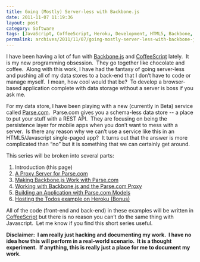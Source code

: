 ```yaml
---
title: Going (Mostly) Server-less with Backbone.js
date: 2011-11-07 11:19:36
layout: post
category: Software
tags: [JavaScript, CoffeeScript, Heroku, Development, HTML5, Backbone, Node.js, Parse.com, Technology, Web]
permalink: archives/2011/11/07/going-mostly-server-less-with-backbone-js/
---
```


I have been having a lot of fun with [Backbone.js](http://documentcloud.github.com/backbone/) and [CoffeeScript](http://jashkenas.github.com/coffee-script/) lately.&#160; It is my new programming obsession.&#160; They go together like chocolate and coffee.&#160; Along with this work, I have had the fantasy of going server-less and pushing all of my data stores to a back-end that I don’t have to code or manage myself.&#160; I mean, how cool would that be?&#160; To develop a browser-based application complete with data storage without a server is boss if you ask me.

For my data store, I have been playing with a new (currently in Beta) service called [Parse.com](https://www.parse.com/).&#160; Parse.com gives you a schema-less data store -- a place to put your stuff with a REST API.&#160; They are focusing on being the persistence layer for mobile apps when you don’t want to mess with a server.&#160; Is there any reason why we can’t use a service like this in an HTML5/Javascript single-paged app?&#160; It turns out that the answer is more complicated than “no” but it is something that we can certainly get around.&#160; 

This series will be broken into several parts:

1.  Introduction (this page)
2.  [A Proxy Server for Parse.com](/archives/2011/11/07/a-proxy-server-for-parse-com/)
3. [Making Backbone.js Work with Parse.com](/archives/2011/11/07/making-backbone-js-work-with-parse-com/)
4. [Working with Backbone.js and the Parse.com Proxy](/archives/2011/11/09/working-with-backbone-js-and-the-parse-com-proxy/)
5. [Building an Application with Parse.com Models](/archives/2011/11/30/an-example-backboneparse-com-app/)
6. [Hosting the Todos example on Heroku (Bonus)](/archives/2011/11/30/hosting-the-todos-example-on-heroku/)  

All of the code (front-end and back-end) in these examples will be written in [CoffeeScript](http://jashkenas.github.com/coffee-script/) but there is no reason you can’t do the same thing with Javascript.&#160; Let me know if you find this short series useful.&#160; 

**Disclaimer:&#160; I am really just hacking and documenting my work.&#160; I have no idea how this will perform in a real-world scenario.&#160; It is a thought experiment.&#160; If anything, this is really just a place for me to document my work.**